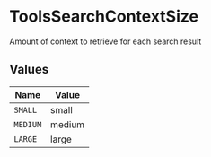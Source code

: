 # ToolsSearchContextSize

Amount of context to retrieve for each search result


## Values

| Name     | Value    |
| -------- | -------- |
| `SMALL`  | small    |
| `MEDIUM` | medium   |
| `LARGE`  | large    |
